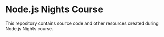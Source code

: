 
# Node.js Nights Course

This repository contains source code and other resources created during Node.js Nights course. 
